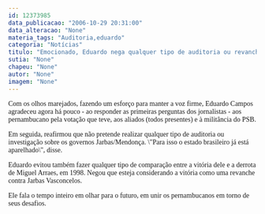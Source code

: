 ```yaml
---
id: 12373985
data_publicacao: "2006-10-29 20:31:00"
data_alteracao: "None"
materia_tags: "Auditoria,eduardo"
categoria: "Notícias"
titulo: "Emocionado, Eduardo nega qualquer tipo de auditoria ou revanche"
sutia: "None"
chapeu: "None"
autor: "None"
imagem: "None"
---
```

<p><P><FONT face=Verdana>Com os olhos marejados, fazendo um esforço para manter a voz firme, Eduardo Campos agradeceu agora há pouco -&nbsp;ao responder as primeiras perguntas dos jornalistas -&nbsp;aos pernambucano pela votação que teve, aos aliados (todos presentes) e à militância do PSB.</FONT></P></p>
<p><P><FONT face=Verdana>Em seguida, reafirmou que não pretende realizar qualquer tipo de auditoria ou investigação sobre os governos Jarbas/Mendonça. \"Para isso o estado brasileiro já está aparelhado\", disse.</FONT></P></p>
<p><P><FONT face=Verdana>Eduardo evitou também fazer qualquer tipo de comparação entre a vitória dele e a derrota de Miguel Arraes, em 1998. Negou que esteja considerando a vitória como uma revanche contra Jarbas Vasconcelos.</FONT></P></p>
<p><P><FONT face=Verdana>Ele fala o tempo inteiro em olhar para o futuro, em unir os pernambucanos em torno de seus desafios.</FONT></P> </p>
